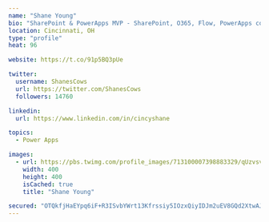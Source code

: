 ```yaml
---
name: "Shane Young"
bio: "SharePoint & PowerApps MVP - SharePoint, O365, Flow, PowerApps consulting? @PowerApps911 | Pure Snark? You found it."
location: Cincinnati, OH
type: "profile"
heat: 96

website: https://t.co/91p5BQ3pUe

twitter:
  username: ShanesCows
  url: https://twitter.com/ShanesCows
  followers: 14760

linkedin:
  url: https://www.linkedin.com/in/cincyshane

topics:
  - Power Apps

images:
  - url: https://pbs.twimg.com/profile_images/713100007398883329/qUzvsvQ3_400x400.jpg
    width: 400
    height: 400
    isCached: true
    title: "Shane Young"

secured: "OTQkfjHaEYpq6iF+R3ISvbYWrt13Kfrssiy5IOzxQiyIDJm2uEV8GQd2XtwAJh+pPMk1BT12DBweRLhbGETDFpjAx/8coeBNMTq5QvotVn1A0yd3UdDxSP3D2Uq0Sh3kqQt2DoP+BnFazkJZfqoh2UEyPA4wyuto5aqGhImN4yUFiji8A946HpuUE+Q6Rhj4pdypisc8QJaZw+2hkfUw8CBkozQzhjwHoenD62iA6RYfu2JnlPGkdk/Clz53/tSNQf6Nt5KQhglmY7QF3gtbYyLl58fB45C35Ok+UpfcMjlr8WiSNPRdRTs1hzV0jeoQ9ovtzg4uy066xOEp8Bj+qMHlw0Xm4ll5HnJNp8j8cOi13UUAHZjNxm8S+Y7MiVPl8QTcTdXfaf6o9mC4yoqHxtbXw7HjU9RpftoHCdqI2+A=;LW+ZKFxQYUI8G5TjVCFfow=="
---
```


